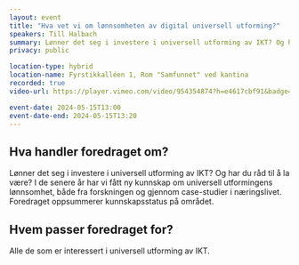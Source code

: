 ```yaml
---
layout: event
title: "Hva vet vi om lønnsomheten av digital universell utforming?"
speakers: Till Halbach
summary: Lønner det seg i investere i universell utforming av IKT? Og har du råd til å la være?
privacy: public

location-type: hybrid
location-name: Fyrstikkalléen 1, Rom "Samfunnet" ved kantina
recorded: true
video-url: https://player.vimeo.com/video/954354874?h=e4617cbf91&badge=0&autopause=0&player_id=0&app_id=58479&texttrack=nb

event-date: 2024-05-15T13:00
event-date-end: 2024-05-15T13:20
---
```


## Hva handler foredraget om?

Lønner det seg i investere i universell utforming av IKT? Og har du råd til å la være? I de senere år har vi fått ny kunnskap om universell utformingens
lønnsomhet, både fra forskningen og gjennom case-studier i næringslivet. Foredraget oppsummerer kunnskapsstatus på området.

## Hvem passer foredraget for?

Alle de som er interessert i universell utforming av IKT.
